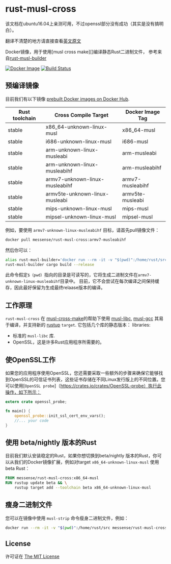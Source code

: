 # rust-musl-cross
该文档在ubuntu16.04上亲测可用，不过openssl部分没有成功（其实是没有搞明白）。

翻译不清楚的地方请直接查看[英文原文](https://github.com/messense/rust-musl-cross)

Docker镜像，用于使用[musl cross make][]编译静态Rust二进制文件，
参考来自[rust-musl-builder](https://github.com/emk/rust-musl-builder)

[![Docker Image](https://img.shields.io/docker/pulls/messense/rust-musl-cross.svg?maxAge=2592000)](https://hub.docker.com/r/messense/rust-musl-cross/)
[![Build Status](https://travis-ci.org/messense/rust-musl-cross.svg?branch=master)](https://travis-ci.org/messense/rust-musl-cross)

## 预编译镜像

目前我们有以下镜像 [prebuilt Docker images on Docker Hub](https://hub.docker.com/r/messense/rust-musl-cross/).

| Rust toolchain | Cross Compile Target                | Docker Image Tag    |
|----------------|-------------------------------------|---------------------|
| stable         | x86\_64-unknown-linux-musl          | x86\_64-musl        |
| stable         | i686-unknown-linux-musl             | i686-musl           |
| stable         | arm-unknown-linux-musleabi          | arm-musleabi        |
| stable         | arm-unknown-linux-musleabihf        | arm-musleabihf      |
| stable         | armv7-unknown-linux-musleabihf      | armv7-musleabihf    |
| stable         | armv5te-unknown-linux-musleabi      | armv5te-musleabi    |
| stable         | mips-unknown-linux-musl             | mips-musl           |
| stable         | mipsel-unknown-linux-musl           | mipsel-musl         |


例如，要使用 `armv7-unknown-linux-musleabihf` 目标，请首先pull镜像文件：

```bash
docker pull messense/rust-musl-cross:armv7-musleabihf
```

然后你可以：

```bash
alias rust-musl-builder='docker run --rm -it -v "$(pwd)":/home/rust/src messense/rust-musl-cross:armv7-musleabihf'
rust-musl-builder cargo build --release
```

此命令假定`$（pwd）`指向的目录是可读写的，它将生成二进制文件在`armv7-unknown-linux-musleabihf`目录中。
目前，它不会尝试在每次编译之间保持缓存，因此最好保留为生成最终relaase版本的编译。

## 工作原理

`rust-musl-cross` 在 [musl-cross-make][]的帮助下使用 [musl-libc][], [musl-gcc][]  其易于编译，并支持新的 [rustup][] `target`.  它包括几个库的静态版本：
libraries:

- 标准的 `musl-libc` 库.
- OpenSSL，这是许多Rust应用程序所需要的。


## 使OpenSSL工作

如果您的应用程序使用OpenSSL，您还需要采取一些额外的步骤来确保它能够找到OpenSSL的可信证书列表，这些证书存储在不同Linux发行版上的不同位置。您可以使用[`OpenSSL probe`]（https://crates.io/crates/OpenSSL-probe）执行此操作，如下所示：

```rust
extern crate openssl_probe;

fn main() {
    openssl_probe::init_ssl_cert_env_vars();
    //... your code
}
```

## 使用 beta/nightly 版本的Rust

目前我们默认安装稳定的Rust，如果你想切换到beta/nightly 版本的Rust，你可以从我们的Docker镜像扩展，例如对target `x86_64-unknown-linux-musl` 使用beta Rust：

```dockerfile
FROM messense/rust-musl-cross:x86_64-musl
RUN rustup update beta && \
    rustup target add --toolchain beta x86_64-unknown-linux-musl
```

## 瘦身二进制文件

您可以在镜像中使用 `musl-strip` 命令瘦身二进制文件，例如：

```bash
docker run --rm -it -v "$(pwd)":/home/rust/src messense/rust-musl-cross:armv7-musleabihf musl-strip /home/rust/src/target/release/example
```

[musl-libc]: http://www.musl-libc.org/
[musl-gcc]: http://www.musl-libc.org/how.html
[musl-cross-make]: https://github.com/richfelker/musl-cross-make
[rustup]: https://www.rustup.rs/

## License

许可证在 [The MIT License](./LICENSE)
